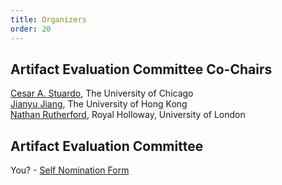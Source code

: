 ```yaml
---
title: Organizers
order: 20
---
```


## Artifact Evaluation Committee Co-Chairs

[Cesar A. Stuardo](),  The University of Chicago <br>
[Jianyu Jiang](https://jianyu-m.github.io), The University of Hong Kong <br>
[Nathan Rutherford](https://www.nastr.co.uk), Royal Holloway, University of London <br>

## Artifact Evaluation Committee

You? - [Self Nomination Form](https://forms.gle/oZnnXwr3HWTg36B99)
